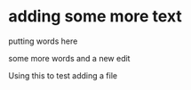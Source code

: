 # adding some more text 
putting words here


some more words and a new edit

Using this to test adding a file 

